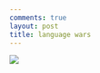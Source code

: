 ```yaml
---
comments: true
layout: post
title: language wars
---
```


[![](http://i.imgur.com/xfssTcF.png)](https://twitter.com/fperez_org/status/467486654312099840/photo/1)
